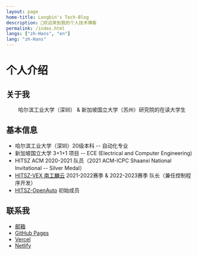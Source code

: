 ```yaml
---
layout: page
home-title: Longbin's Tech-Blog
description: 👏欢迎来到我的个人技术博客
permalink: /index.html
langs: ["zh-Hans", "en"]
lang: "zh-Hans"
---
```

# 个人介绍

## 关于我

&emsp;&emsp; 哈尔滨工业大学（深圳） & 新加坡国立大学（苏州）研究院的在读大学生

## 基本信息

- 哈尔滨工业大学（深圳）20级本科 -- 自动化专业
- 新加坡国立大学 3+1+1 项目 -- ECE (Electrical and Computer Engineering)
- HITSZ ACM 2020-2021 队员（2021 ACM-ICPC Shaanxi National Invitational -- Silver Medal）
- [HITSZ-VEX 南工麟云](https://space.bilibili.com/3493271458285683) 2021-2022赛季 & 2022-2023赛季 队长（兼任控制程序开发）
- [HITSZ-OpenAuto](https://github.com/HITSZ-OpenAuto) 初始成员

<!-- ## 论文发表

1. 论文1 [[DOI]](https://doi.org)
2. 论文2 [[DOI]](https://doi.org) -->

## 联系我

- [邮箱](1982917081@qq.com)
- [GitHub Pages](https://longbin.tech)
- [Vercel](https://tanglongbin.vercel.app)
- [Netlify](https://tanglongbin.netlify.app)
